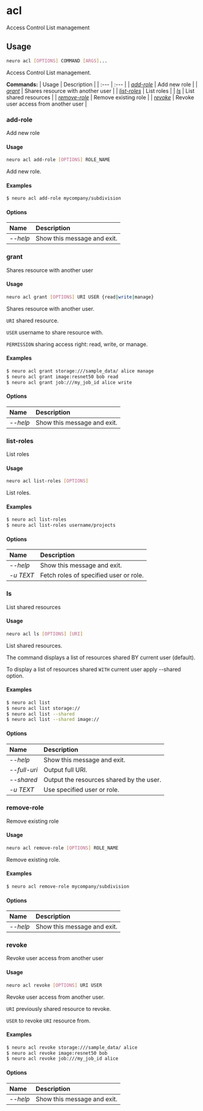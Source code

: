 # acl

Access Control List management

## Usage

```bash
neuro acl [OPTIONS] COMMAND [ARGS]...
```

Access Control List management.

**Commands:**
| Usage | Description |
| :--- | :--- |
| [_add-role_](acl.md#add-role) | Add new role |
| [_grant_](acl.md#grant) | Shares resource with another user |
| [_list-roles_](acl.md#list-roles) | List roles |
| [_ls_](acl.md#ls) | List shared resources |
| [_remove-role_](acl.md#remove-role) | Remove existing role |
| [_revoke_](acl.md#revoke) | Revoke user access from another user |


### add-role

Add new role


#### Usage

```bash
neuro acl add-role [OPTIONS] ROLE_NAME
```

Add new role.

#### Examples

```bash
$ neuro acl add-role mycompany/subdivision
```

#### Options

| Name | Description |
| :--- | :--- |
| _--help_ | Show this message and exit. |



### grant

Shares resource with another user


#### Usage

```bash
neuro acl grant [OPTIONS] URI USER {read|write|manage}
```

Shares resource with another user.

`URI` shared resource.

`USER` username to
share resource with.

`PERMISSION` sharing access right: read, write, or
manage.

#### Examples

```bash
$ neuro acl grant storage:///sample_data/ alice manage
$ neuro acl grant image:resnet50 bob read
$ neuro acl grant job:///my_job_id alice write
```

#### Options

| Name | Description |
| :--- | :--- |
| _--help_ | Show this message and exit. |



### list-roles

List roles


#### Usage

```bash
neuro acl list-roles [OPTIONS]
```

List roles.

#### Examples

```bash
$ neuro acl list-roles
$ neuro acl list-roles username/projects
```

#### Options

| Name | Description |
| :--- | :--- |
| _--help_ | Show this message and exit. |
| _-u TEXT_ | Fetch roles of specified user or role. |



### ls

List shared resources


#### Usage

```bash
neuro acl ls [OPTIONS] [URI]
```

List shared resources.

The command displays a list of resources shared BY
current user (default).

To display a list of resources shared `WITH` current
user apply --shared option.

#### Examples

```bash
$ neuro acl list
$ neuro acl list storage://
$ neuro acl list --shared
$ neuro acl list --shared image://
```

#### Options

| Name | Description |
| :--- | :--- |
| _--help_ | Show this message and exit. |
| _--full-uri_ | Output full URI. |
| _--shared_ | Output the resources shared by the user. |
| _-u TEXT_ | Use specified user or role. |



### remove-role

Remove existing role


#### Usage

```bash
neuro acl remove-role [OPTIONS] ROLE_NAME
```

Remove existing role.

#### Examples

```bash
$ neuro acl remove-role mycompany/subdivision
```

#### Options

| Name | Description |
| :--- | :--- |
| _--help_ | Show this message and exit. |



### revoke

Revoke user access from another user


#### Usage

```bash
neuro acl revoke [OPTIONS] URI USER
```

Revoke user access from another user.

`URI` previously shared resource to
revoke.

`USER` to revoke `URI` resource from.

#### Examples

```bash
$ neuro acl revoke storage:///sample_data/ alice
$ neuro acl revoke image:resnet50 bob
$ neuro acl revoke job:///my_job_id alice
```

#### Options

| Name | Description |
| :--- | :--- |
| _--help_ | Show this message and exit. |


